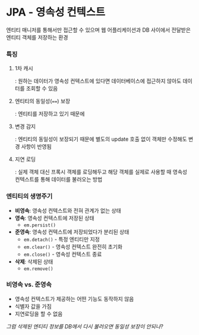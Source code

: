 # JPA - 영속성 컨텍스트

엔티티 매니저를 통해서만 접근할 수 있으며 웹 어플리케이션과 DB 사이에서 전달받은 엔티티 객체를 저장하는 환경

### 특징

1. 1차 캐시

    : 원하는 데이터가 영속성 컨텍스트에 있다면 데이터베이스에 접근하지 않아도 데이터를 조회할 수 있음

2. 엔티티의 동일성(`==`) 보장

    : 엔티티를 저장하고 있기 때문에 

3. 변경 감지

    : 엔티티의 동일성이 보장되기 때문에 별도의 update 호출 없이 객체만 수정해도 변경 사항이 반영됨

4. 지연 로딩

    : 실제 객체 대신 프록시 객체를 로딩해두고 해당 객체를 실제로 사용할 때 영속성 컨텍스트를 통해 데이터를 불러오는 방법

### 엔티티의 생명주기

- **비영속**: 영속성 컨텍스트와 전혀 관계가 없는 상태
- **영속**: 영속성 컨텍스트에 저장된 상태
    - `em.persist()`
- **준영속**: 영속성 컨텍스트에 저장되었다가 분리된 상태
    - `em.detach()` - 특정 엔티티만 지정
    - `em.clear()` - 영속성 컨텍스트 완전히 초기화
    - `em.close()` - 영속성 컨텍스트 종료
- **삭제**: 삭제된 상태
    - `em.remove()`

### 비영속 vs. 준영속

- 영속성 컨텍스트가 제공하는 어떤 기능도 동작하지 않음
- 식별자 값을 가짐
- 지연로딩을 할 수 없음

*그럼 삭제된 엔티티 정보를 DB에서 다시 불러오면 동일성 보장이 안되나?*
